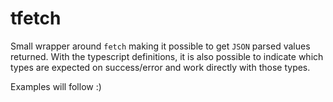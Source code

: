 # tfetch

Small wrapper around `fetch` making it possible to get `JSON` parsed values returned.
With the typescript definitions, it is also possible to indicate which types are expected on success/error and work directly with those types.

Examples will follow :)
